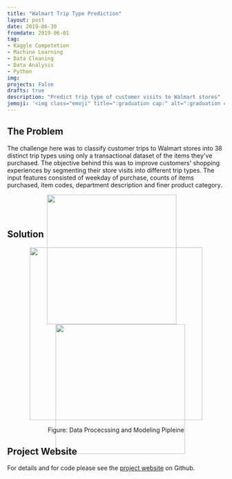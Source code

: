 ```yaml
---
title: "Walmart Trip Type Prediction"
layout: post
date: 2019-06-30
fromdate: 2019-06-01
tag:
- Kaggle Competetion
- Machine Learning
- Data Cleaning
- Data Analysis
- Python
img:
projects: False
drafts: true
description: "Predict trip type of customer visits to Walmart stores"
jemoji: '<img class="emoji" title=":graduation cap:" alt=":graduation cap:" src="https://github.githubassets.com/images/icons/emoji/unicode/1f697.png" height="20" width="20" align="absmiddle">'
---
```


## <a name="the-problem"></a>The Problem

The challenge here was to classify customer trips to Walmart stores into 38 distinct trip types using only a transactional dataset of the items they've purchased. The objective behind this was to improve customers' shopping experiences by segmenting their store visits into different trip types. The input features consisted of  weekday of purchase, counts of items purchased, item codes, department description and finer product category. 

<div style="max-height:50px;text-align:center"><img src="{{ site.relrefurl }}/Site_Materials/figures/franki-chamaki-wkvKZR4e2OI-unsplash.jpg" style="height:300px;display: inline; margin-right:20px"><img src="{{ site.relrefurl }}/Site_Materials/figures/jomjakkapat-parrueng-qaUMOLJwb48-unsplash.jpg" style="height:300px; display:inline; margin-left:20px" ></div>

## <a name="solution"></a>Solution

<div style="text-align:center">
<img src="{{ site.relrefurl }}/Site_Materials/figures/ieee-pipeline-schematic.png" style="height:400px">
<p> Figure: Data Procecssing and Modeling Pipleine</p>
</div>

## <a name="project-website"></a>Project Website 
For details and for code please see the <a href="">project website</a> on Github.
